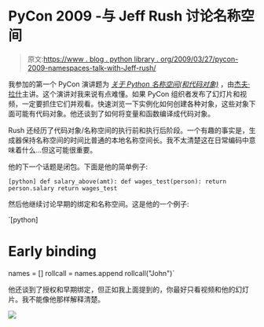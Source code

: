 # PyCon 2009 -与 Jeff Rush 讨论名称空间

> 原文:[https://www . blog . python library . org/2009/03/27/pycon-2009-namespaces-talk-with-Jeff-rush/](https://www.blog.pythonlibrary.org/2009/03/27/pycon-2009-namespaces-talk-with-jeff-rush/)

我参加的第一个 PyCon 演讲题为 [*关于 Python 名称空间(和代码对象)*](http://us.pycon.org/2009/conference/schedule/event/7/) ，由[杰夫·拉什](http://www.blogger.com/profile/14683745915943062235)主讲。这个演讲对我来说有点难懂。如果 PyCon 组织者发布了幻灯片和视频，一定要抓住它们并观看。快速浏览一下实例化如何创建各种对象，这些对象下面可能有代码对象。他还谈到了如何将变量和函数编译成代码对象。

Rush 还经历了代码对象/名称空间的执行前和执行后阶段。一个有趣的事实是，生成器保持名称空间的时间比普通的本地名称空间长。我不太清楚这在日常编码中意味着什么...但这可能很重要。

他的下一个话题是闭包。下面是他的简单例子:

`[python]
def salary_above(amt):
def wages_test(person):
return person.salary
return wages_test` 

然后他继续讨论早期的绑定和名称空间。这是他的一个例子:

`[python]
# Early binding
names = []
rollcall = names.append
rollcall("John")` 

他还谈到了授权和早期绑定，但正如我上面提到的，你最好只看视频和他的幻灯片。我不能像他那样解释清楚。

![](../Images/b18fe6ef68b2765bd55fe92f7cdde9f2.png)
